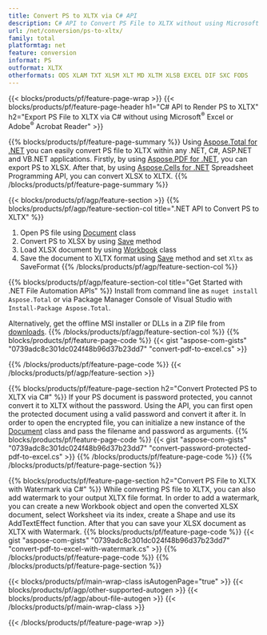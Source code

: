```yaml
---
title: Convert PS to XLTX via C# API
description: C# API to Convert PS File to XLTX without using Microsoft Excel or Adobe Reader
url: /net/conversion/ps-to-xltx/
family: total
platformtag: net
feature: conversion
informat: PS
outformat: XLTX
otherformats: ODS XLAM TXT XLSM XLT MD XLTM XLSB EXCEL DIF SXC FODS
---
```

{{< blocks/products/pf/feature-page-wrap >}}
{{< blocks/products/pf/feature-page-header h1="C# API to Render PS to XLTX" h2="Export PS File to XLTX via C# without using Microsoft<sup>&reg;</sup> Excel or Adobe<sup>&reg;</sup> Acrobat Reader" >}}

{{% blocks/products/pf/feature-page-summary %}}
Using [Aspose.Total for .NET](https://products.aspose.com/total/net/) you can easily convert PS file to XLTX within any .NET, C#, ASP.NET and VB.NET applications. Firstly, by using [Aspose.PDF for .NET](https://products.aspose.com/pdf/net/), you can export PS to XLSX. After that, by using [Aspose.Cells for .NET](https://products.aspose.com/cells/net/) Spreadsheet Programming API, you can convert XLSX to XLTX. 
{{% /blocks/products/pf/feature-page-summary  %}}

{{< blocks/products/pf/agp/feature-section >}}
{{% blocks/products/pf/agp/feature-section-col title=".NET API to Convert PS to XLTX" %}}
1. Open PS file using [Document](https://apireference.aspose.com/pdf/net/aspose.pdf/document) class
2. Convert PS to XLSX by using [Save](https://apireference.aspose.com/pdf/net/aspose.pdf.document/save/methods/5) method
3. Load XLSX document by using [Workbook](https://apireference.aspose.com/cells/net/aspose.cells/workbook) class 
4. Save the document to XLTX format using [Save](https://apireference.aspose.com/cells/net/aspose.cells.workbook/save/methods/4) method and set `Xltx` as SaveFormat
{{% /blocks/products/pf/agp/feature-section-col %}}

{{% blocks/products/pf/agp/feature-section-col title="Get Started with .NET File Automation APIs" %}}
Install from command line as ```nuget install Aspose.Total``` or via Package Manager Console of Visual Studio with ```Install-Package Aspose.Total```.

Alternatively, get the offline MSI installer or DLLs in a ZIP file from [downloads](https://downloads.aspose.com/total/net).
{{% /blocks/products/pf/agp/feature-section-col %}}
{{% blocks/products/pf/feature-page-code %}}
{{< gist "aspose-com-gists" "0739adc8c301dc024f48b96d37b23dd7" "convert-pdf-to-excel.cs" >}}

{{% /blocks/products/pf/feature-page-code %}}
{{< /blocks/products/pf/agp/feature-section >}}

{{% blocks/products/pf/feature-page-section  h2="Convert Protected PS to XLTX via C#" %}}
If your PS document is password protected, you cannot convert it to XLTX without the password. Using the API, you can first open the protected document using a valid password and convert it after it.  In order to open the encrypted file, you can initialize a new instance of the [Document](https://apireference.aspose.com/pdf/net/aspose.pdf/document) class and pass the filename and password as arguments. 
{{% blocks/products/pf/feature-page-code %}}
{{< gist "aspose-com-gists" "0739adc8c301dc024f48b96d37b23dd7" "convert-password-protected-pdf-to-excel.cs" >}}
{{% /blocks/products/pf/feature-page-code  %}}
{{% /blocks/products/pf/feature-page-section %}}

{{% blocks/products/pf/feature-page-section  h2="Convert PS File to XLTX with Watermark via C#" %}}
While converting PS file to XLTX, you can also add watermark to your output XLTX file format. In order to add a watermark, you can create a new Workbook object and open the converted XLSX document, select Worksheet via its index, create a Shape and use its AddTextEffect function. After that you can save your XLSX document as XLTX with Watermark. 
{{% blocks/products/pf/feature-page-code %}}
{{< gist "aspose-com-gists" "0739adc8c301dc024f48b96d37b23dd7" "convert-pdf-to-excel-with-watermark.cs" >}}
{{% /blocks/products/pf/feature-page-code  %}}
{{% /blocks/products/pf/feature-page-section %}}

{{< blocks/products/pf/main-wrap-class isAutogenPage="true" >}}
{{< blocks/products/pf/agp/other-supported-autogen >}}
{{< blocks/products/pf/agp/about-file-autogen >}}
{{< /blocks/products/pf/main-wrap-class >}}

{{< /blocks/products/pf/feature-page-wrap >}}